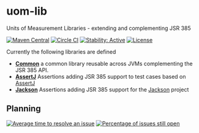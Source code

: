 uom-lib
========

Units of Measurement Libraries - extending and complementing JSR 385

[![Maven Central](https://maven-badges.herokuapp.com/maven-central/tech.uom.lib/uom-lib/badge.svg)](https://maven-badges.herokuapp.com/maven-central/tech.uom.lib/uom-lib)
[![Circle CI](https://circleci.com/gh/unitsofmeasurement/uom-lib.svg?style=svg)](https://circleci.com/gh/unitsofmeasurement/uom-lib) 
[![Stability: Active](https://masterminds.github.io/stability/active.svg)](https://masterminds.github.io/stability/active.html)
[![License](http://img.shields.io/badge/license-BSD3-blue.svg)](http://opensource.org/licenses/BSD-3-Clause)


Currently the following libraries are defined

* [**Common**](common) a common library reusable across JVMs complementing the JSR 385 API.
* [**AssertJ**](assertj) Assertions adding JSR 385 support to test cases based on [AssertJ](http://joel-costigliola.github.io/assertj/)
* [**Jackson**](jackson) Assertions adding JSR 385 support for the [Jackson](https://github.com/FasterXML/jackson) project

Planning
------------
[![Average time to resolve an issue](http://isitmaintained.com/badge/resolution/unitsofmeasurement/uom-lib.svg)](http://isitmaintained.com/project/unitsofmeasurement/uom-lib "Average time to resolve an issue")
[![Percentage of issues still open](http://isitmaintained.com/badge/open/unitsofmeasurement/uom-lib.svg)](http://isitmaintained.com/project/unitsofmeasurement/uom-lib "Percentage of issues still open")
